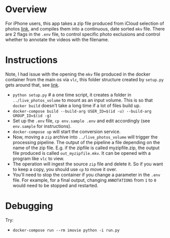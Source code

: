# Overview
For iPhone users, this app takes a zip file produced from iCloud selection of photos [link](www.icloud.com), and compiles them into a continuous, date sorted `mkv` file. There are 2 flags in the `.env` file, to control specific photo exclusions and control whether to annotate the videos with the filename. 

# Instructions
Note, I had issue with the opening the `mkv` file produced in the docker container from the main os via `vlc`, this folder structure created by `setup.py` gets around that, see [link](https://vsupalov.com/docker-shared-permissions/).

* `python setup.py` # a one time script, it creates a folder in `../live_photos_volume` to mount as an input volume. This is so that `docker build` doesn't take a long time if a lot of files build up.
* `docker-compose build --build-arg USER_ID=$(id -u) --build-arg GROUP_ID=$(id -g)`
* Set up the `.env` file, `cp env.sample .env` and edit accordingly (see `env.sample` for instructions). 
* `docker-compose up` will start the conversion service. 
* Now, moving a `zip` archive into `../live_photos_volume` will trigger the processing pipeline. The output of the pipeline a file depending on the name of the zip file. E.g. if the zipfile is called myzipfile.zip, the output file produced is called `out_myzipfile.mkv`. It can be opened with a program like `vlc` to view.
* The operation will ingest the source `zip` file and delete it. So if you want to keep a copy, you should use `cp` to move it over. 
* You'll need to stop the container if you change a parameter in the `.env` file. For example, for a final output, changing `ANNOTATIONS` from `1` to `0` would need to be stopped and restarted.

# Debugging
Try:
* `docker-compose run --rm imovie python -i run.py`

